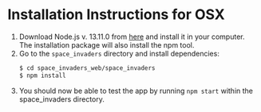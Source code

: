 # Installation Instructions for OSX

1. Download Node.js v. 13.11.0 from [here](https://nodejs.org/en/download/current/) and install it in your computer. The installation package will also install the npm tool.
2. Go to the `space_invaders` directory and install dependencies:
    ```bash
    $ cd space_invaders_web/space_invaders
    $ npm install
    ```
3. You should now be able to test the app by running `npm start` within the space_invaders directory.

